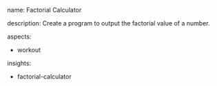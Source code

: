 name: Factorial Calculator

description: Create a program to output the factorial value of a number.

aspects:
  - workout

insights:
  - factorial-calculator